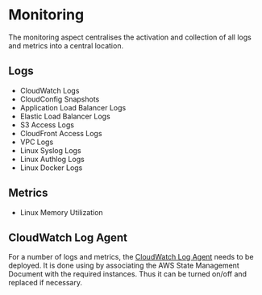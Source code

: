 # Monitoring

The monitoring aspect centralises the activation and collection of all logs and metrics into a central location.

## Logs
  - CloudWatch Logs
  - CloudConfig Snapshots
  - Application Load Balancer Logs
  - Elastic Load Balancer Logs
  - S3 Access Logs
  - CloudFront Access Logs
  - VPC Logs
  - Linux Syslog Logs
  - Linux Authlog Logs
  - Linux Docker Logs

## Metrics
  - Linux Memory Utilization

## CloudWatch Log Agent

For a number of logs and metrics, the [CloudWatch Log Agent](http://docs.aws.amazon.com/AmazonCloudWatch/latest/logs/AgentReference.html) needs to be deployed. It is done using by associating the AWS State Management Document with the required instances. Thus it can be turned on/off and replaced if necessary.